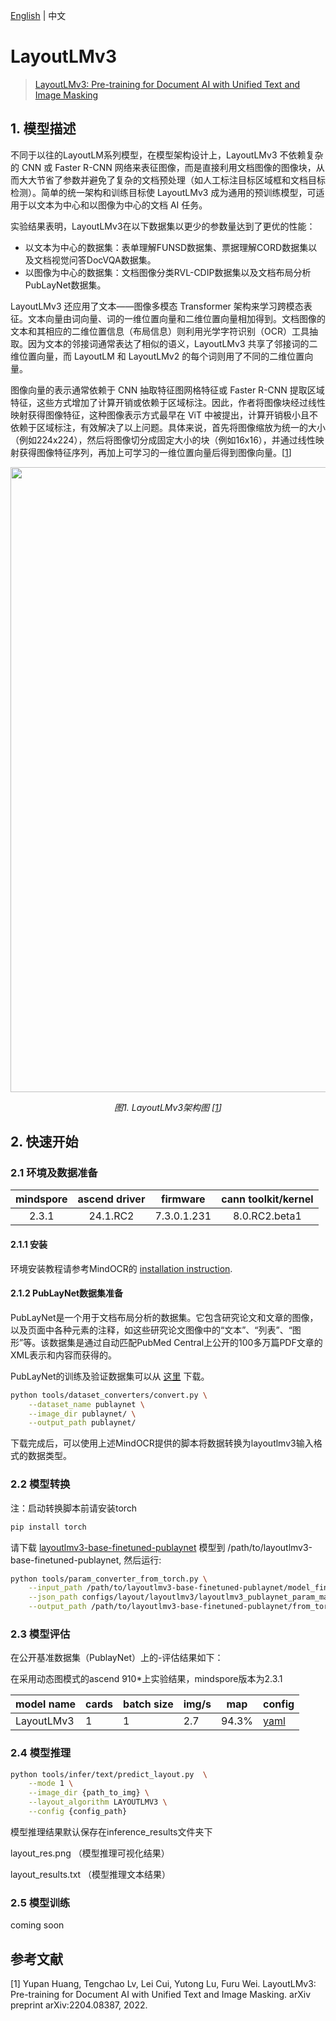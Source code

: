 [English](README.md) | 中文

# LayoutLMv3
<!--- Guideline: use url linked to abstract in ArXiv instead of PDF for fast loading.  -->

> [LayoutLMv3: Pre-training for Document AI with Unified Text and Image Masking](https://arxiv.org/abs/2204.08387)

## 1. 模型描述
<!--- Guideline: Introduce the model and architectures. Cite if you use/adopt paper explanation from others. -->

不同于以往的LayoutLM系列模型，在模型架构设计上，LayoutLMv3 不依赖复杂的 CNN 或 Faster R-CNN 网络来表征图像，而是直接利用文档图像的图像块，从而大大节省了参数并避免了复杂的文档预处理（如人工标注目标区域框和文档目标检测）。简单的统一架构和训练目标使 LayoutLMv3 成为通用的预训练模型，可适用于以文本为中心和以图像为中心的文档 AI 任务。

实验结果表明，LayoutLMv3在以下数据集以更少的参数量达到了更优的性能：
- 以文本为中心的数据集：表单理解FUNSD数据集、票据理解CORD数据集以及文档视觉问答DocVQA数据集。
- 以图像为中心的数据集：文档图像分类RVL-CDIP数据集以及文档布局分析PubLayNet数据集。

LayoutLMv3 还应用了文本——图像多模态 Transformer 架构来学习跨模态表征。文本向量由词向量、词的一维位置向量和二维位置向量相加得到。文档图像的文本和其相应的二维位置信息（布局信息）则利用光学字符识别（OCR）工具抽取。因为文本的邻接词通常表达了相似的语义，LayoutLMv3 共享了邻接词的二维位置向量，而 LayoutLM 和 LayoutLMv2 的每个词则用了不同的二维位置向量。

图像向量的表示通常依赖于 CNN 抽取特征图网格特征或 Faster R-CNN 提取区域特征，这些方式增加了计算开销或依赖于区域标注。因此，作者将图像块经过线性映射获得图像特征，这种图像表示方式最早在 ViT 中被提出，计算开销极小且不依赖于区域标注，有效解决了以上问题。具体来说，首先将图像缩放为统一的大小（例如224x224），然后将图像切分成固定大小的块（例如16x16），并通过线性映射获得图像特征序列，再加上可学习的一维位置向量后得到图像向量。[<a href="#参考文献">1</a>]

<!--- Guideline: If an architecture table/figure is available in the paper, put one here and cite for intuitive illustration. -->

<p align="center">
  <img src=../../kie/layoutlmv3/layoutlmv3_arch.jpg width=1000 />
</p>
<p align="center">
  <em> 图1. LayoutLMv3架构图 [<a href="#参考文献">1</a>] </em>
</p>


## 2. 快速开始

### 2.1 环境及数据准备

| mindspore  |  ascend driver  |   firmware   | cann toolkit/kernel  |
|:----------:|:---------------:|:------------:|:--------------------:|
|   2.3.1    |    24.1.RC2     | 7.3.0.1.231  |    8.0.RC2.beta1     |

#### 2.1.1 安装
环境安装教程请参考MindOCR的 [installation instruction](https://github.com/mindspore-lab/mindocr#installation).

#### 2.1.2 PubLayNet数据集准备

PubLayNet是一个用于文档布局分析的数据集。它包含研究论文和文章的图像，以及页面中各种元素的注释，如这些研究论文图像中的“文本”、“列表”、“图形”等。该数据集是通过自动匹配PubMed Central上公开的100多万篇PDF文章的XML表示和内容而获得的。

PubLayNet的训练及验证数据集可以从 [这里](https://dax-cdn.cdn.appdomain.cloud/dax-publaynet/1.0.0/publaynet.tar.gz) 下载。

```bash
python tools/dataset_converters/convert.py \
    --dataset_name publaynet \
    --image_dir publaynet/ \
    --output_path publaynet/
```

下载完成后，可以使用上述MindOCR提供的脚本将数据转换为layoutlmv3输入格式的数据类型。

### 2.2 模型转换

注：启动转换脚本前请安装torch
```bash
pip install torch
```

请下载 [layoutlmv3-base-finetuned-publaynet](https://huggingface.co/HYPJUDY/layoutlmv3-base-finetuned-publaynet) 模型到 /path/to/layoutlmv3-base-finetuned-publaynet, 然后运行:

```bash
python tools/param_converter_from_torch.py \
    --input_path /path/to/layoutlmv3-base-finetuned-publaynet/model_final.pt \
    --json_path configs/layout/layoutlmv3/layoutlmv3_publaynet_param_map.json \
    --output_path /path/to/layoutlmv3-base-finetuned-publaynet/from_torch.ckpt
```

### 2.3 模型评估
在公开基准数据集（PublayNet）上的-评估结果如下：

在采用动态图模式的ascend 910*上实验结果，mindspore版本为2.3.1
<div align="center">

| **model name** | **cards** | **batch size** | **img/s** | **map** | **config**                                                                                                     |
|----------------|-----------|----------------|-----------|---------|----------------------------------------------------------------------------------------------------------------|
| LayoutLMv3     | 1         | 1              | 2.7       | 94.3%   | [yaml](https://github.com/mindspore-lab/mindocr/blob/main/configs/layout/layoutlmv3/layoutlmv3_publaynet.yaml) |
</div>

### 2.4 模型推理

```bash
python tools/infer/text/predict_layout.py  \
    --mode 1 \
    --image_dir {path_to_img} \
    --layout_algorithm LAYOUTLMV3 \
    --config {config_path}
```
模型推理结果默认保存在inference_results文件夹下

layout_res.png （模型推理可视化结果）

layout_results.txt  （模型推理文本结果）

### 2.5 模型训练

coming soon

## 参考文献
<!--- Guideline: Citation format GB/T 7714 is suggested. -->

[1] Yupan Huang, Tengchao Lv, Lei Cui, Yutong Lu, Furu Wei. LayoutLMv3: Pre-training for Document AI with Unified Text and Image Masking. arXiv preprint arXiv:2204.08387, 2022.

